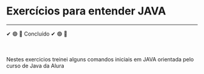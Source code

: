<h1>Exercícios para entender JAVA </h1>
<hr>
<p>&#x2714; &#x1F7E2; &#x1F4D7; Concluído &#x2714; &#x1F7E2; &#x1F4D7;</p>
<br>
<p> Nestes exercicios treinei  alguns comandos iniciais em JAVA orientada pelo curso de Java da Alura  </p>
